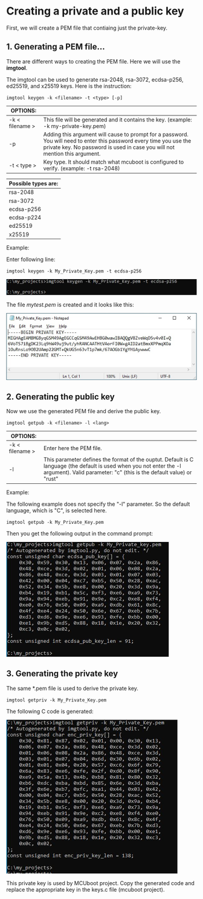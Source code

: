 # Creating a private and a public key

First, we will create a PEM file that contiaing just the private-key.

## 1. Generating a PEM file...

There are different ways to creating the PEM file. Here we will use the __imgtool__.

The imgtool can be used to generate rsa-2048, rsa-3072, ecdsa-p256, ed25519, and x25519 keys. Here is the instruction:

    imgtool keygen -k <filename> -t <type> [-p]

|OPTIONS:|  |
|--|--|
| -k < filename > | This file will be generated and it contains the key. (example: -k my-private-key.pem)  |
| -p  | Adding this argument will cause to prompt for a password. You will need to enter this password every time you use the private key. No password is used in case you will not mention this argument. |
| -t < type >     | Key type. It should match what mcuboot is configured to verify. (example: -t rsa-2048) |

| Possible types are: | 
|--| 
| rsa-2048   | 
| rsa-3072   |
| ecdsa-p256 |
| ecdsa-p224 |
| ed25519    |
| x25519     |
 
Example:

Enter following line:

    imgtool keygen -k My_Private_Key.pem -t ecdsa-p256

![](images/imgtool_CreatePemFile.jpg)

The file _mytest.pem_ is created and it looks like this:

![](images/imgtool_PemFile.jpg)


## 2. Generating the public key

Now we use the generated PEM file and derive the public key. 

    imgtool getpub -k <filename> -l <lang>

|OPTIONS:|  |
|--|--|
| -k < filename > | Enter here the PEM file. |
| -l <lang>       | This parameter defines the format of the ouptut. Default is C language (the default is used when you not enter the -l argument). Valid parameter: "c" (this is the default value) or "rust"    |

Example:
    
The following example does not specify the "-l" parameter. So the default language, which is "C", is selected here.    

    imgtool getpub -k My_Private_Key.pem

Then you get the following output in the command prompt:

![](images/imgtool_PublicKey.jpg)

    
## 3. Generating the private key
    
The same *.pem file is used to derive the private key. 
    
    imgtool getpriv -k My_Private_Key.pem
    
The following C code is generated:
    
![](images/imgtool_PrivateKey.jpg)
    
This private key is used by MCUboot project. Copy the generated code and replace the appropriate key in the keys.c file (mcuboot project). 
    
